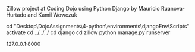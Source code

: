 Zillow project at Coding Dojo using Python Django by Mauricio Ruanova-Hurtado and Kamil Wowczuk

cd "Desktop\DojoAssignments\4-python\environments\djangoEnv\Scripts\"
activate
cd ../../../
cd django
cd zillow
python manage.py runserver

127.0.0.1:8000